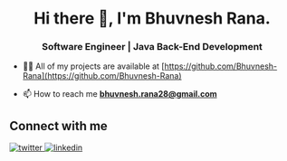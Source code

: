 <!--### Hi there 👋-->

<h1 align="center">Hi there 👋, I'm Bhuvnesh Rana.</h1> 
<h3 align="center">Software Engineer | Java Back-End Development </h3>
<!--
<p align="left"> <img src="https://komarev.com/ghpvc/?username=Bhuvnesh-Rana&label=Profile%20views&color=0e75b6&style=flat" alt="Bhuvnesh-Rana" /> </p>
UI FOR PROFILE VIEW
-->

<!--
**Bhuvnesh-Rana/Bhuvnesh-Rana** is a ✨ _special_ ✨ repository because its `README.md` (this file) appears on your GitHub profile.

Here are some ideas to get you started:

- 🔭 I’m currently working on ...
- 🌱 I’m currently learning ...
- 👯 I’m looking to collaborate on ...
- 🤔 I’m looking for help with ...
- 💬 Ask me about ...
- 📫 How to reach me: ...
- 😄 Pronouns: ...
- ⚡ Fun fact: ...


- 🌱 I’m currently learning **Java Back-End Frameworks and Cloud**-->

- 👨‍💻 All of my projects are available at [https://github.com/Bhuvnesh-Rana](https://github.com/Bhuvnesh-Rana)

- 📫 How to reach me **bhuvnesh.rana28@gmail.com**

## Connect with me  
<div>
<a href="https://x.com/BhuvneshRana18" target="_blank"> 
<img src=https://img.shields.io/badge/twitter-%2300acee.svg?&style=for-the-badge&logo=twitter&logoColor=white alt=twitter style="margin-bottom: 5px;" />
</a>

<a href="https://www.linkedin.com/in/bhuvnesh-rana-3a0b521b4" target="_blank">
<img src=https://img.shields.io/badge/linkedin-%231E77B5.svg?&style=for-the-badge&logo=linkedin&logoColor=white alt=linkedin style="margin-bottom: 5px;" />
</a> 
</div>  


